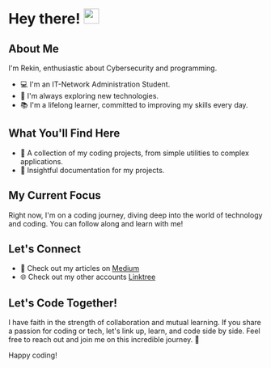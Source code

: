  <h1>
   Hey there!  <img src="https://media.giphy.com/media/hvRJCLFzcasrR4ia7z/giphy.gif" width="30px"/>
   </h1>
   
## About Me

I'm Rekin, enthusiastic about Cybersecurity and programming.
- 💻 I'm an IT-Network Administration Student.
- 🔭 I'm always exploring new technologies.
- 📚 I'm a lifelong learner, committed to improving my skills every day.

## What You'll Find Here

- 🧠 A collection of my coding projects, from simple utilities to complex applications.
- 📖 Insightful documentation for my projects.

## My Current Focus

Right now, I'm on a coding journey, diving deep into the world of technology and coding. You can follow along and learn with me!

## Let's Connect

- 📖 Check out my articles on [Medium](https://medium.com/@0xRekin)
- 🌐 Check out my other accounts [Linktree](https://linktr.ee/0xRekin)

## Let's Code Together!

I have faith in the strength of collaboration and mutual learning. If you share a passion for coding or tech, let's link up, learn, and code side by side. Feel free to reach out and join me on this incredible journey. 🤝

Happy coding!
